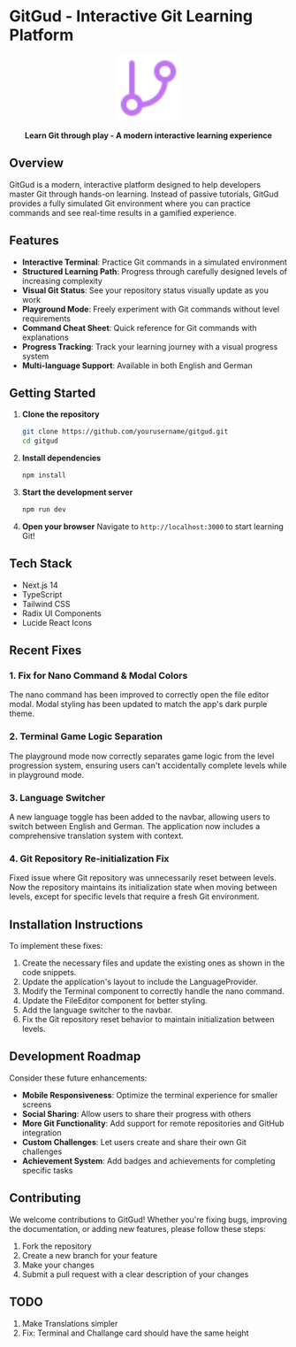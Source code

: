 # GitGud - Interactive Git Learning Platform

<p align="center">
  <img src="./public/gitBranch.svg" alt="GitGud Logo" width="120" height="120" />
</p>

<p align="center">
  <strong>Learn Git through play - A modern interactive learning experience</strong>
</p>

## Overview

GitGud is a modern, interactive platform designed to help developers master Git through hands-on learning. Instead of passive tutorials, GitGud provides a fully simulated Git environment where you can practice commands and see real-time results in a gamified experience.

## Features

- **Interactive Terminal**: Practice Git commands in a simulated environment
- **Structured Learning Path**: Progress through carefully designed levels of increasing complexity
- **Visual Git Status**: See your repository status visually update as you work
- **Playground Mode**: Freely experiment with Git commands without level requirements
- **Command Cheat Sheet**: Quick reference for Git commands with explanations
- **Progress Tracking**: Track your learning journey with a visual progress system
- **Multi-language Support**: Available in both English and German

## Getting Started

1. **Clone the repository**

    ```bash
    git clone https://github.com/yourusername/gitgud.git
    cd gitgud
    ```

2. **Install dependencies**

    ```bash
    npm install
    ```

3. **Start the development server**

    ```bash
    npm run dev
    ```

4. **Open your browser**
   Navigate to `http://localhost:3000` to start learning Git!

## Tech Stack

- Next.js 14
- TypeScript
- Tailwind CSS
- Radix UI Components
- Lucide React Icons

## Recent Fixes

### 1. Fix for Nano Command & Modal Colors

The nano command has been improved to correctly open the file editor modal. Modal styling has been updated to match the app's dark purple theme.

### 2. Terminal Game Logic Separation

The playground mode now correctly separates game logic from the level progression system, ensuring users can't accidentally complete levels while in playground mode.

### 3. Language Switcher

A new language toggle has been added to the navbar, allowing users to switch between English and German. The application now includes a comprehensive translation system with context.

### 4. Git Repository Re-initialization Fix

Fixed issue where Git repository was unnecessarily reset between levels. Now the repository maintains its initialization state when moving between levels, except for specific levels that require a fresh Git environment.

## Installation Instructions

To implement these fixes:

1. Create the necessary files and update the existing ones as shown in the code snippets.
2. Update the application's layout to include the LanguageProvider.
3. Modify the Terminal component to correctly handle the nano command.
4. Update the FileEditor component for better styling.
5. Add the language switcher to the navbar.
6. Fix the Git repository reset behavior to maintain initialization between levels.

## Development Roadmap

Consider these future enhancements:

- **Mobile Responsiveness**: Optimize the terminal experience for smaller screens
- **Social Sharing**: Allow users to share their progress with others
- **More Git Functionality**: Add support for remote repositories and GitHub integration
- **Custom Challenges**: Let users create and share their own Git challenges
- **Achievement System**: Add badges and achievements for completing specific tasks

## Contributing

We welcome contributions to GitGud! Whether you're fixing bugs, improving the documentation, or adding new features, please follow these steps:

1. Fork the repository
2. Create a new branch for your feature
3. Make your changes
4. Submit a pull request with a clear description of your changes

## TODO

1. Make Translations simpler
2. Fix: Terminal and Challange card should have the same height
